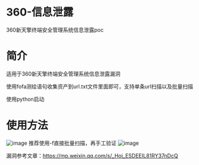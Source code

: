 # 360-信息泄露
360新天擎终端安全管理系统信息泄露poc
# 简介
适用于360新天擎终端安全管理系统信息泄露漏洞

使用fofa测绘语句收集资产到url.txt文件里面即可，支持单条url扫描以及批量扫描

使用python启动

# 使用方法
![image](https://github.com/luse29/360-/assets/155654500/5cdf9d0e-c154-42ec-b3b9-65380773d23c)
推荐使用-f直接批量扫描，再手工验证
![image](https://github.com/luse29/360-/assets/155654500/af9aca76-ca9e-473a-98cc-090378cd896e)

漏洞参考文章：https://mp.weixin.qq.com/s/_Hoi_ESDEEIL81RY37nDcQ

